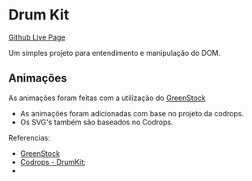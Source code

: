 # Drum Kit

[Github Live Page](https://cytsuda.github.io/drumkit/)

Um simples projeto para entendimento e manipulação do DOM.

## Animações

As animações foram feitas com a utilização do [GreenStock](https://greensock.com/docs/v3/Installation)

- As animações foram adicionadas com base no projeto da codrops.
- Os SVG's também são baseados no Codrops.

Referencias: 
* [GreenStock](https://greensock.com/docs/v3/Installation)
* [Codrops - DrumKit](https://tympanus.net/Tutorials/SVGDrums/);
* 
